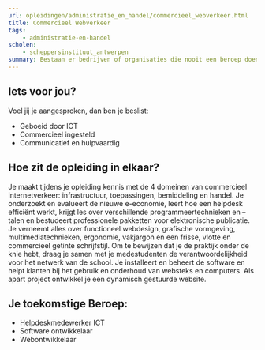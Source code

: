 ```yaml
---
url: opleidingen/administratie_en_handel/commercieel_webverkeer.html
title: Commercieel Webverkeer
tags: 
	- administratie-en-handel
scholen: 
	- scheppersinstituut_antwerpen
summary: Bestaan er bedrijven of organisaties die nooit een beroep doen op ICT-specialisten? Het is een overbodige vraag. De bedrijfswereld kan niet zonder hen en vraagt dan ook goede en praktisch opgeleide medewerkers die vertrouwd zijn met de praktische toepassingen en nieuwe ontwikkelingen in de informatie-en communicatietechnologie.
---
```

## Iets voor jou?

Voel jij je aangesproken, dan ben je beslist:

* Geboeid door ICT
* Commercieel ingesteld
* Communicatief en hulpvaardig

## Hoe zit de opleiding in elkaar?

Je maakt tijdens je opleiding kennis met de 4 domeinen van commercieel internetverkeer: infrastructuur, toepassingen, bemiddeling en handel. Je onderzoekt en evalueert de nieuwe e-economie, leert hoe een helpdesk efficiënt werkt, krijgt les over verschillende programmeertechnieken en –talen en bestudeert professionele pakketten voor elektronische publicatie. Je verneemt alles over functioneel webdesign, grafische vormgeving, multimediatechnieken, ergonomie, vakjargon en een frisse, vlotte en commercieel getinte schrijfstijl. Om te bewijzen dat je de praktijk onder de knie hebt, draag je samen met je medestudenten de verantwoordelijkheid voor het netwerk van de school. Je installeert en beheert de software en helpt klanten bij het gebruik en onderhoud van websteks en computers. Als apart project ontwikkel je een dynamisch gestuurde website.

## Je toekomstige Beroep:

* Helpdeskmedewerker ICT
* Software ontwikkelaar
* Webontwikkelaar